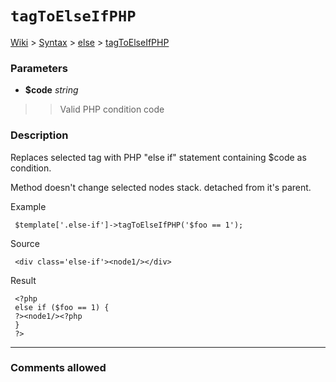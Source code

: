 # `tagToElseIfPHP` #
[Wiki](http://code.google.com/p/querytemplates/w/list) > [Syntax](Syntax.md) > [else](elseSyntax.md) > [tagToElseIfPHP](tagToElseIfPHPMethodPHP.md)
### Parameters ###
  * **$code** _string_
> > Valid PHP condition code


### Description ###
Replaces selected tag with PHP "else if" statement containing $code as condition.


Method doesn't change selected nodes stack.  detached from it's parent.


Example
```
 $template['.else-if']->tagToElseIfPHP('$foo == 1');

```
Source
```
 <div class='else-if'><node1/></div>

```
Result
```
 <?php
 else if ($foo == 1) {
 ?><node1/><?php
 }
 ?>

```

---



### Comments allowed ###